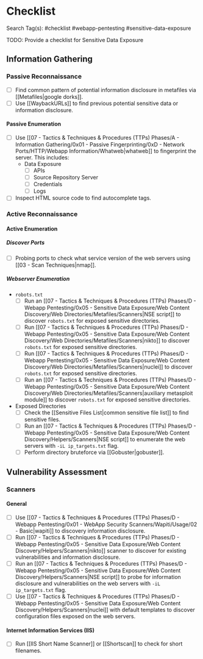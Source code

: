 # Checklist

Search Tag(s): #checklist #webapp-pentesting #sensitive-data-exposure

TODO: Provide a checklist for Sensitive Data Exposure

## Information Gathering

### Passive Reconnaissance

- [ ] Find common pattern of potential information disclosure in metafiles via [[Metafiles|google dorks]].
- [ ] Use [[WaybackURLs]] to find previous potential sensitive data or information disclosure.

#### Passive Enumeration

- [ ] Use [[07 - Tactics & Techniques & Procedures (TTPs) Phases/A - Information Gathering/0x01 - Passive Fingerprinting/0xD - Network Ports/HTTP/Webapp Information/Whatweb|whatweb]] to fingerprint the server. This includes:
	- Data Exposure
		- [ ] APIs
		- [ ] Source Repository Server
		- [ ] Credentials
		- [ ] Logs
- [ ] Inspect HTML source code to find autocomplete tags.

### Active Reconnaissance

#### Active Enumeration

##### Discover Ports

- [ ] Probing ports to check what service version of the web servers using [[03 - Scan Techniques|nmap]].

##### Webserver Enumeration

- `robots.txt`
	- [ ] Run an [[07 - Tactics & Techniques & Procedures (TTPs) Phases/D - Webapp Pentesting/0x05 - Sensitive Data Exposure/Web Content Discovery/Web Directories/Metafiles/Scanners|NSE script]] to discover `robots.txt` for exposed sensitive directories.
	- [ ] Run [[07 - Tactics & Techniques & Procedures (TTPs) Phases/D - Webapp Pentesting/0x05 - Sensitive Data Exposure/Web Content Discovery/Web Directories/Metafiles/Scanners|nikto]] to discover `robots.txt` for exposed sensitive directories.
	- [ ] Run [[07 - Tactics & Techniques & Procedures (TTPs) Phases/D - Webapp Pentesting/0x05 - Sensitive Data Exposure/Web Content Discovery/Web Directories/Metafiles/Scanners|nuclei]] to discover `robots.txt` for exposed sensitive directories.
	- [ ] Run an [[07 - Tactics & Techniques & Procedures (TTPs) Phases/D - Webapp Pentesting/0x05 - Sensitive Data Exposure/Web Content Discovery/Web Directories/Metafiles/Scanners|auxiliary metasploit module]] to discover `robots.txt` for exposed sensitive directories.
- Exposed Directories
	- [ ] Check the [[Sensitive Files List|common sensitive file list]] to find sensitive files.
	- [ ] Run an [[07 - Tactics & Techniques & Procedures (TTPs) Phases/D - Webapp Pentesting/0x05 - Sensitive Data Exposure/Web Content Discovery/Helpers/Scanners|NSE script]] to enumerate the web servers with `-iL ip_targets.txt` flag.
	- [ ] Perform directory bruteforce via [[Gobuster|gobuster]].

## Vulnerability Assessment

### Scanners

#### General

- [ ] Use [[07 - Tactics & Techniques & Procedures (TTPs) Phases/D - Webapp Pentesting/0x01 - WebApp Security Scanners/Wapiti/Usage/02 - Basic|wapiti]] to discovery information disclosure.
- [ ] Run [[07 - Tactics & Techniques & Procedures (TTPs) Phases/D - Webapp Pentesting/0x05 - Sensitive Data Exposure/Web Content Discovery/Helpers/Scanners|nikto]] scanner to discover for existing vulnerabilities and information disclosure.
- [ ] Run an [[07 - Tactics & Techniques & Procedures (TTPs) Phases/D - Webapp Pentesting/0x05 - Sensitive Data Exposure/Web Content Discovery/Helpers/Scanners|NSE script]] to probe for information disclosure and vulnerabilities on the web servers with `-iL ip_targets.txt` flag.
- [ ] Use [[07 - Tactics & Techniques & Procedures (TTPs) Phases/D - Webapp Pentesting/0x05 - Sensitive Data Exposure/Web Content Discovery/Helpers/Scanners|nuclei]] with default templates to discover configuration files exposed on the web servers.

#### Internet Information Services (IIS)

- [ ] Run [[IIS Short Name Scanner]] or [[Shortscan]] to check for short filenames.